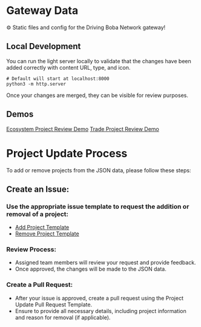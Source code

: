 # Gateway Data

⚙ Static files and config for the Driving Boba Network gateway!

## Local Development

You can run the light server locally to validate that the changes have been added correctly with content URL, type, and icon.

```shell
# Default will start at localhost:8000
python3 -m http.server
```

Once your changes are merged, they can be visible for review purposes.

## Demos
[Ecosystem Project Review Demo](https://bobanetwork.github.io/gateway-data/ecosystem/index.html)
[Trade Project Review Demo](https://bobanetwork.github.io/gateway-data/ecosystem/dex.html)


# Project Update Process
To add or remove projects from the JSON data, please follow these steps:

## Create an Issue:

### Use the appropriate issue template to request the addition or removal of a project:
  - [Add Project Template](.github/ISSUE_TEMPLATE/add-ecosystem-project.md)
  - [Remove Project Template](.github/ISSUE_TEMPLATE/remove-ecosystem-project.md)
  
### Review Process:
  - Assigned team members will review your request and provide feedback.
  - Once approved, the changes will be made to the JSON data.
  
### Create a Pull Request:
  - After your issue is approved, create a pull request using the Project Update Pull Request Template.
  - Ensure to provide all necessary details, including project information and reason for removal (if applicable).
